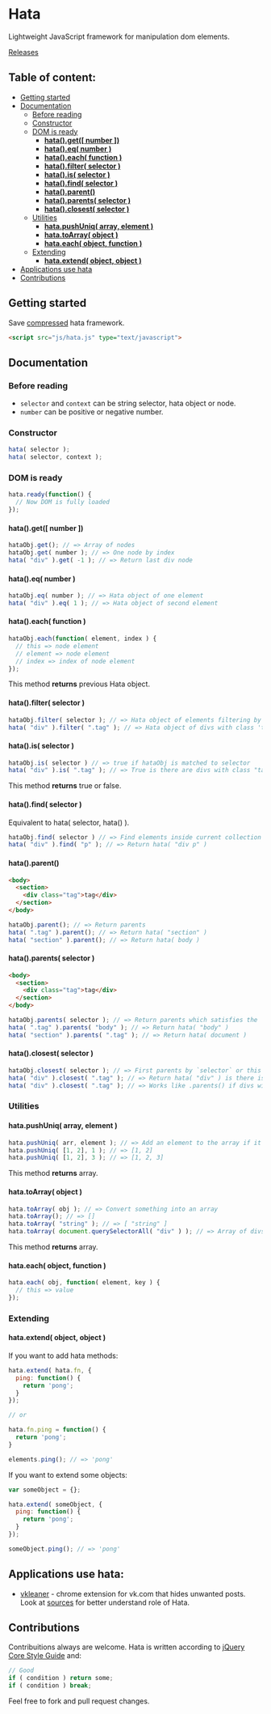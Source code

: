 # Hata

Lightweight JavaScript framework for manipulation dom elements.

[Releases](https://github.com/ezhlobo/hata/releases)

## Table of content:
* [Getting started](#getting-started)
* [Documentation](#documentation)
  * [Before reading](#before-reading)
  * [Constructor](#constructor)
  * [DOM is ready](#dom-is-ready)
    * __[hata().get([ number ])](#hataget-number-)__
    * __[hata().eq( number )](#hataeq-number-)__
    * __[hata().each( function )](#hataeach-function-)__
    * __[hata().filter( selector )](#hatafilter-selector-)__
    * __[hata().is( selector )](#hatais-selector-)__
    * __[hata().find( selector )](#hatafind-selector-)__
    * __[hata().parent()](#hataparent)__
    * __[hata().parents( selector )](#hataparents-selector-)__
    * __[hata().closest( selector )](#hataclosest-selector-)__
  * [Utilities](#utilities)
    * __[hata.pushUniq( array, element )](#hatapushuniq-array-element-)__
    * __[hata.toArray( object )](#hatatoarray-object-)__
    * __[hata.each( object, function )](#hataeach-object-function-)__
  * [Extending](#extending)
    * __[hata.extend( object, object )](#hataextend-object-object-)__
* [Applications use hata](#applications-use-hata)
* [Contributions](#contributions)

## Getting started

Save [compressed](http://mmjs.herokuapp.com/?url=https://raw.github.com/ezhlobo/hata/master/hata.js) hata framework.

```html
<script src="js/hata.js" type="text/javascript">
```

## Documentation

### Before reading
* `selector` and `context` can be string selector, hata object or node.
* `number` can be positive or negative number.

### Constructor
```js
hata( selector );
hata( selector, context );
```

### DOM is ready
```js
hata.ready(function() {
  // Now DOM is fully loaded
});
```

#### hata().get([ number ])
```js
hataObj.get(); // => Array of nodes
hataObj.get( number ); // => One node by index
hata( "div" ).get( -1 ); // => Return last div node
```

#### hata().eq( number )
```js
hataObj.eq( number ); // => Hata object of one element
hata( "div" ).eq( 1 ); // => Hata object of second element
```

#### hata().each( function )
```js
hataObj.each(function( element, index ) {
  // this => node element
  // element => node element
  // index => index of node element
});
```
This method __returns__ previous Hata object.

#### hata().filter( selector )
```js
hataObj.filter( selector ); // => Hata object of elements filtering by `selector`
hata( "div" ).filter( ".tag" ); // => Hata object of divs with class 'tag'
```

#### hata().is( selector )
```js
hataObj.is( selector ) // => true if hataObj is matched to selector
hata( "div" ).is( ".tag" ); // => True is there are divs with class "tag"
```
This method __returns__ true or false.

#### hata().find( selector )
Equivalent to hata( selector, hata() ).
```js
hataObj.find( selector ) // => Find elements inside current collection
hata( "div" ).find( "p" ); // => Return hata( "div p" )
```

#### hata().parent()
```html
<body>
  <section>
    <div class="tag">tag</div>
  </section>
</body>
```
```js
hataObj.parent(); // => Return parents
hata( ".tag" ).parent(); // => Return hata( "section" )
hata( "section" ).parent(); // => Return hata( body )
```

#### hata().parents( selector )
```html
<body>
  <section>
    <div class="tag">tag</div>
  </section>
</body>
```
```js
hataObj.parents( selector ); // => Return parents which satisfies the 'selector'
hata( ".tag" ).parents( "body" ); // => Return hata( "body" )
hata( "section" ).parents( ".tag" ); // => Return hata( document )
```

#### hata().closest( selector )
```js
hataObj.closest( selector ); // => First parents by `selector` or this elements if it is `selector`
hata( "div" ).closest( ".tag" ); // => Return hata( "div" ) is there is div with class "tag"
hata( "div" ).closest( ".tag" ); // => Works like .parents() if divs without class "tag"
```

### Utilities

#### hata.pushUniq( array, element )
```js
hata.pushUniq( arr, element ); // => Add an element to the array if it is unique
hata.pushUniq( [1, 2], 1 ); // => [1, 2]
hata.pushUniq( [1, 2], 3 ); // => [1, 2, 3]
```
This method __returns__ array.

#### hata.toArray( object )
```js
hata.toArray( obj ); // => Convert something into an array
hata.toArray(); // => []
hata.toArray( "string" ); // => [ "string" ]
hata.toArray( document.querySelectorAll( "div" ) ); // => Array of divs
```
This method __returns__ array.

#### hata.each( object, function )
```js
hata.each( obj, function( element, key ) {
  // this => value
});
```

### Extending
#### hata.extend( object, object )
If you want to add hata methods:
```js
hata.extend( hata.fn, {
  ping: function() {
    return 'pong';
  }
});

// or

hata.fn.ping = function() {
  return 'pong';
}

elements.ping(); // => 'pong'
```

If you want to extend some objects:
```js
var someObject = {};

hata.extend( someObject, {
  ping: function() {
    return 'pong';
  }
});

someObject.ping(); // => 'pong'
```

## Applications use hata:
* [vkleaner](http://vkleaner.losky.net) - chrome extension for vk.com that hides unwanted posts. Look at [sources](https://github.com/EvgenyZhlobo/vkleaner/tree/master/js) for better understand role of Hata.

## Contributions

Contribuitions always are welcome. Hata is written according to [jQuery Core Style Guide](http://contribute.jquery.org/style-guide/js/) and:
```js
// Good
if ( condition ) return some;
if ( condition ) break;
```
Feel free to fork and pull request changes.
